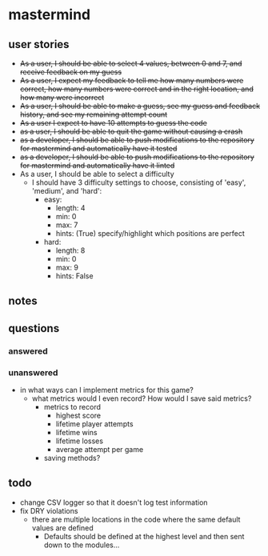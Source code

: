 # mastermind

## user stories

- ~~As a user, I should be able to select 4 values, between 0 and 7, and receive feedback on my guess~~
- ~~As a user, I expect my feedback to tell me how many numbers were correct, how many numbers were correct and in the right location, and how many were incorrect~~
- ~~As a user, I should be able to make a guess, see my guess and feedback history, and see my remaining attempt count~~
- ~~As a user I expect to have 10 attempts to guess the code~~
- ~~as a user, I should be able to quit the game without causing a crash~~
- ~~as a developer, I should be able to push modifications to the repository for mastermind and automatically have it tested~~
- ~~as a developer, I should be able to push modifications to the repository for mastermind and automatically have it linted~~
- As a user, I should be able to select a difficulty
    - I should have 3 difficulty settings to choose, consisting of 'easy', 'medium', and 'hard':
        - easy:
            - length: 4
            - min: 0
            - max: 7
            - hints: (True) specify/highlight which positions are perfect
        - hard:
            - length: 8
            - min: 0
            - max: 9
            - hints: False

## notes

## questions

### answered

### unanswered

- in what ways can I implement metrics for this game?
    - what metrics would I even record? How would I save said metrics?
        - metrics to record
            - highest score
            - lifetime player attempts
            - lifetime wins
            - lifetime losses
            - average attempt per game
        - saving methods?

## todo

- change CSV logger so that it doesn't log test information
- fix DRY violations
    - there are multiple locations in the code where the same default values are defined
        - Defaults should be defined at the highest level and then sent down to the modules...
